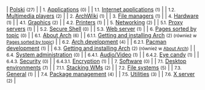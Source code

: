| [Polski](/index.php/Category:Polski "Category:Polski") <small>(27)</small> |
| <small>1.</small> [Applications](/index.php/Category:Applications_(Polski) "Category:Applications (Polski)") <small>(0)</small> |
| <small>1.1.</small> [Internet applications](/index.php/Category:Internet_applications_(Polski) "Category:Internet applications (Polski)") <small>(1)</small> |
| <small>1.2.</small> [Multimedia players](/index.php/Category:Multimedia_players_(Polski) "Category:Multimedia players (Polski)") <small>(2)</small> |
| <small>2.</small> [ArchWiki](/index.php/Category:ArchWiki_(Polski) "Category:ArchWiki (Polski)") <small>(1)</small> |
| <small>3.</small> [File managers](/index.php/Category:File_managers_(Polski) "Category:File managers (Polski)") <small>(1)</small> |
| <small>4.</small> [Hardware](/index.php/Category:Hardware_(Polski) "Category:Hardware (Polski)") <small>(1)</small> |
| <small>4.1.</small> [Graphics](/index.php/Category:Graphics_(Polski) "Category:Graphics (Polski)") <small>(2)</small> |
| <small>4.2.</small> [Printers](/index.php/Category:Printers_(Polski) "Category:Printers (Polski)") <small>(1)</small> |
| <small>5.</small> [Networking](/index.php/Category:Networking_(Polski) "Category:Networking (Polski)") <small>(2)</small> |
| <small>5.1.</small> [Proxy servers](/index.php/Category:Proxy_servers_(Polski) "Category:Proxy servers (Polski)") <small>(1)</small> |
| <small>5.2.</small> [Secure Shell](/index.php?title=Category:Secure_Shell_(Polski)&action=edit&redlink=1 "Category:Secure Shell (Polski) (page does not exist)") <small>(0)</small> |
| <small>5.3.</small> [Web server](/index.php/Category:Web_server_(Polski) "Category:Web server (Polski)") <small>(1)</small> |
| <small>6.</small> [Pages sorted by topic](/index.php/Category:Pages_sorted_by_topic_(Polski) "Category:Pages sorted by topic (Polski)") <small>(0)</small> |
| <small>6.1.</small> [About Arch](/index.php/Category:About_Arch_(Polski) "Category:About Arch (Polski)") <small>(6)</small> |
| <small>6.1.1.</small> [Getting and installing Arch](/index.php/Category:Getting_and_installing_Arch_(Polski) "Category:Getting and installing Arch (Polski)") <small>(2) (również w [Pages sorted by topic](/index.php/Category:Pages_sorted_by_topic_(Polski) "Category:Pages sorted by topic (Polski)"))</small> |
| <small>6.2.</small> [Arch development](/index.php/Category:Arch_development_(Polski) "Category:Arch development (Polski)") <small>(4)</small> |
| <small>6.2.1.</small> [Pacman development](/index.php/Category:Pacman_development_(Polski) "Category:Pacman development (Polski)") <small>(1)</small> |
| <small>6.3.</small> [Getting and installing Arch](/index.php/Category:Getting_and_installing_Arch_(Polski) "Category:Getting and installing Arch (Polski)") <small>(2) (również w [About Arch](/index.php/Category:About_Arch_(Polski) "Category:About Arch (Polski)"))</small> |
| <small>6.4.</small> [System administration](/index.php/Category:System_administration_(Polski) "Category:System administration (Polski)") <small>(0)</small> |
| <small>6.4.1.</small> [Audio/Video](/index.php/Category:Audio/Video_(Polski) "Category:Audio/Video (Polski)") <small>(1)</small> |
| <small>6.4.2.</small> [Eye candy](/index.php/Category:Eye_candy_(Polski) "Category:Eye candy (Polski)") <small>(1)</small> |
| <small>6.4.3.</small> [Security](/index.php/Category:Security_(Polski) "Category:Security (Polski)") <small>(0)</small> |
| <small>6.4.3.1.</small> [Encryption](/index.php/Category:Encryption_(Polski) "Category:Encryption (Polski)") <small>(1)</small> |
| <small>7.</small> [Software](/index.php/Category:Software_(Polski) "Category:Software (Polski)") <small>(0)</small> |
| <small>7.1.</small> [Desktop environments](/index.php/Category:Desktop_environments_(Polski) "Category:Desktop environments (Polski)") <small>(7)</small> |
| <small>7.1.1.</small> [Stacking WMs](/index.php/Category:Stacking_WMs_(Polski) "Category:Stacking WMs (Polski)") <small>(2)</small> |
| <small>7.2.</small> [File systems](/index.php/Category:File_systems_(Polski) "Category:File systems (Polski)") <small>(5)</small> |
| <small>7.3.</small> [General](/index.php/Category:General_(Polski) "Category:General (Polski)") <small>(1)</small> |
| <small>7.4.</small> [Package management](/index.php/Category:Package_management_(Polski) "Category:Package management (Polski)") <small>(4)</small> |
| <small>7.5.</small> [Utilities](/index.php/Category:Utilities_(Polski) "Category:Utilities (Polski)") <small>(3)</small> |
| <small>7.6.</small> [X server](/index.php/Category:X_server_(Polski) "Category:X server (Polski)") <small>(2)</small> |